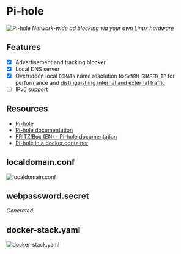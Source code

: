 # Pi-hole

![Pi-hole](https://wp-cdn.pi-hole.net/wp-content/uploads/2016/12/Vortex-R.png ':size=96px') *Network-wide ad blocking via your own Linux hardware*

## Features

- [x] Advertisement and tracking blocker
- [x] Local DNS server
- [x] Overridden local `DOMAIN` name resolution to `SWARM_SHARED_IP` for performance and [distinguishing internal and external traffic](/inventories/network)
- [ ] IPv6 support

## Resources

- [Pi-hole](https://pi-hole.net/)
- [Pi-hole documentation](https://docs.pi-hole.net/)
- [FRITZ!Box (EN) - Pi-hole documentation](https://docs.pi-hole.net/routers/fritzbox/)
- [Pi-hole in a docker container](https://github.com/pi-hole/docker-pi-hole/)

## localdomain.conf

![localdomain.conf](./localdomain.conf.j2 ':include jinja2')

## webpassword.secret

*Generated.*

## docker-stack.yaml

![docker-stack.yaml](./docker-stack.yaml ':include')
